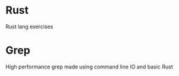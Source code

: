 # Rust
Rust lang exercises

# Grep
High performance grep made using command line IO and basic Rust


# 

